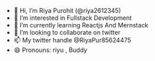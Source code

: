 - 👋 Hi, I’m  Riya Purohit (@riya2612345)
- 👀 I’m interested in Fullstack Development
- 🌱 I’m currently learning Reactjs And Mernstack
- 💞️ I’m looking to collaborate on twitter
- 📫 My twitter handle @RiyaPur85624475
- 😄 Pronouns: riyu , Buddy


<!---
riya2612345/riya2612345 is a ✨ special ✨ repository because its `README.md` (this file) appears on your GitHub profile.
You can click the Preview link to take a look at your changes.
--->
